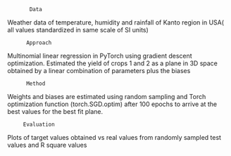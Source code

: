            Data

Weather data of temperature, humidity and rainfall of Kanto region in USA( all values standardized in same scale of SI units)

          Approach

Multinomial linear regression in PyTorch using gradient descent optimization. Estimated the yield of crops 1 and 2 as a plane in 3D space obtained by a linear combination of parameters plus the biases

          Method

Weights and biases are estimated using random sampling and Torch optimization function (torch.SGD.optim) after 100 epochs to arrive at the best values for the best fit plane.

         Evaluation

Plots of target values obtained vs real values from randomly sampled test values and R square values 
